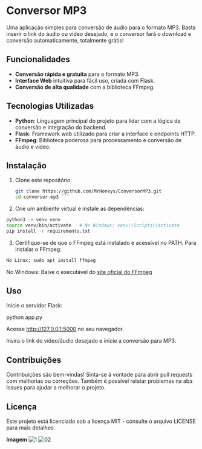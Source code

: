 # Conversor MP3

Uma aplicação simples para conversão de áudio para o formato MP3. Basta inserir o link do áudio ou vídeo desejado, e o conversor fará o download e conversão automaticamente, totalmente grátis!

## Funcionalidades

- **Conversão rápida e gratuita** para o formato MP3.
- **Interface Web** intuitiva para fácil uso, criada com Flask.
- **Conversão de alta qualidade** com a biblioteca FFmpeg.
  
## Tecnologias Utilizadas

- **Python**: Linguagem principal do projeto para lidar com a lógica de conversão e integração do backend.
- **Flask**: Framework web utilizado para criar a interface e endpoints HTTP.
- **FFmpeg**: Biblioteca poderosa para processamento e conversão de áudio e vídeo.

## Instalação

1. Clone este repositório:
   ```bash
   git clone https://github.com/MrHoneys/ConversorMP3.git
   cd conversor-mp3 ```
2. Crie um ambiente virtual e instale as dependências:

```bash
python3 -m venv venv
source venv/bin/activate   # No Windows: venv\\Scripts\\activate
pip install -r requirements.txt
```
3. Certifique-se de que o FFmpeg está instalado e acessível no PATH. Para instalar o FFmpeg:
```bash
No Linux: sudo apt install ffmpeg
```

No Windows: Baixe o executável do [site oficial do FFmpeg](https://www.ffmpeg.org/)


Uso
----
Inicie o servidor Flask:

python app.py

Acesse http://127.0.0.1:5000 no seu navegador.

Insira o link do vídeo/áudio desejado e inicie a conversão para MP3.

Contribuições
--------------
Contribuições são bem-vindas! Sinta-se à vontade para abrir pull requests com melhorias ou correções. 
Também é possível relatar problemas na aba Issues para ajudar a melhorar o projeto.

Licença
-------
Este projeto está licenciado sob a licença MIT - consulte o arquivo LICENSE para mais detalhes.


**Imagem**
![1](https://github.com/user-attachments/assets/44ab46e3-9810-4e98-8867-6fa1b33fe7f0)
![02](https://github.com/user-attachments/assets/ab91ddaa-cae8-4b74-b4fd-7542cd0bac84)
